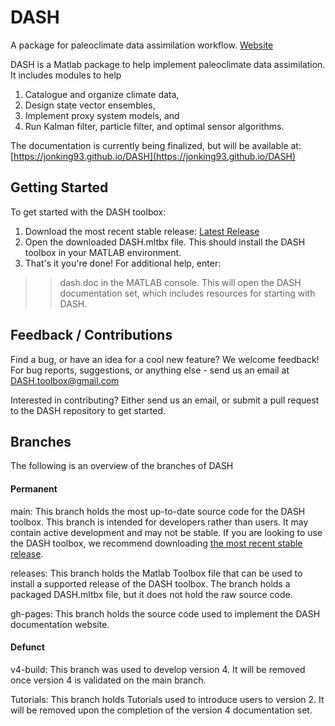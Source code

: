 # DASH
A package for paleoclimate data assimilation workflow.
[Website](https://jonking93.github.io/DASH)

DASH is a Matlab package to help implement paleoclimate data assimilation. It includes modules to help
1. Catalogue and organize climate data, 
2. Design state vector ensembles,
3. Implement proxy system models, and
4. Run Kalman filter, particle filter, and optimal sensor algorithms.

The documentation is currently being finalized, but will be available at: [https://jonking93.github.io/DASH](https://jonking93.github.io/DASH)


## Getting Started

To get started with the DASH toolbox:

1. Download the most recent stable release: [Latest Release](https://github.com/JonKing93/DASH/releases/latest)
2. Open the downloaded DASH.mltbx file. This should install the DASH toolbox in your MATLAB environment.
3. That's it you're done! For additional help, enter:
>> dash.doc
in the MATLAB console. This will open the DASH documentation set, which includes resources for starting with DASH.


## Feedback / Contributions

Find a bug, or have an idea for a cool new feature? We welcome feedback! 
For bug reports, suggestions, or anything else - send us an email at DASH.toolbox@gmail.com

Interested in contributing? Either send us an email, or submit a pull request to the DASH repository to get started.


## Branches
The following is an overview of the branches of DASH

#### Permanent
main: This branch holds the most up-to-date source code for the DASH toolbox. This branch is intended for developers rather than users. It may contain active development and may not be stable. If you are looking to use the DASH toolbox, we recommend downloading [the most recent stable release](https://github.com/JonKing93/DASH/releases/latest).

releases: This branch holds the Matlab Toolbox file that can be used to install a supported release of the DASH toolbox. The branch holds a packaged DASH.mltbx file, but it does not hold the raw source code.

gh-pages: This branch holds the source code used to implement the DASH documentation website.


#### Defunct
v4-build: This branch was used to develop version 4. It will be removed once version 4 is validated on the main branch.

Tutorials: This branch holds Tutorials used to introduce users to version 2. It will be removed upon the completion of the version 4 documentation set.
